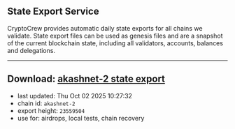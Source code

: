 ## State Export Service
CryptoCrew provides automatic daily state exports for all chains we validate. State export files can be used as genesis files and are a snapshot of the current blockchain state, including all validators, accounts, balances and delegations.

---
**Download: [akashnet-2 state export](https://dl-eu2.ccvalidators.com/SERVICE/akash/akashnet-2_export_23559504.json)**
---

- last updated: Thu Oct 02 2025 10:27:32
- chain id: `akashnet-2`
- export height: `23559504`
- use for: airdrops, local tests, chain recovery
